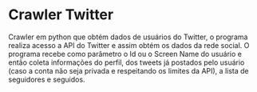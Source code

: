 # Crawler Twitter
Crawler em python que obtém dados de usuários do Twitter, o programa realiza acesso a API do Twitter e assim obtém os dados da rede social. O programa recebe como parâmetro o Id ou o Screen Name do usuário e então coleta informações do perfil, dos tweets já postados pelo usuário (caso a conta não seja privada e respeitando os limites da API), a lista de seguidores e seguidos.
